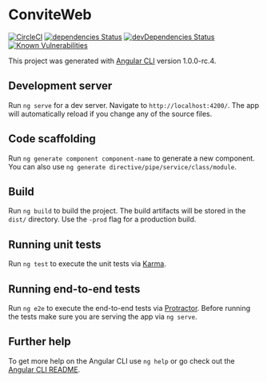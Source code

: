 # ConviteWeb
[![CircleCI](https://circleci.com/gh/ifhack/convite-web.svg?style=svg)](https://circleci.com/gh/ifhack/convite-web)
[![dependencies Status](https://david-dm.org/ifhack/convite-web/status.svg)](https://david-dm.org/ifhack/convite-web)
[![devDependencies Status](https://david-dm.org/ifhack/convite-web/dev-status.svg)](https://david-dm.org/ifhack/convite-web?type=dev)
[![Known Vulnerabilities](https://snyk.io/test/github/ifhack/convite-web/badge.svg)](https://snyk.io/test/github/ifhack/convite-web)

This project was generated with [Angular CLI](https://github.com/angular/angular-cli) version 1.0.0-rc.4.

## Development server

Run `ng serve` for a dev server. Navigate to `http://localhost:4200/`. The app will automatically reload if you change any of the source files.

## Code scaffolding

Run `ng generate component component-name` to generate a new component. You can also use `ng generate directive/pipe/service/class/module`.

## Build

Run `ng build` to build the project. The build artifacts will be stored in the `dist/` directory. Use the `-prod` flag for a production build.

## Running unit tests

Run `ng test` to execute the unit tests via [Karma](https://karma-runner.github.io).

## Running end-to-end tests

Run `ng e2e` to execute the end-to-end tests via [Protractor](http://www.protractortest.org/).
Before running the tests make sure you are serving the app via `ng serve`.

## Further help

To get more help on the Angular CLI use `ng help` or go check out the [Angular CLI README](https://github.com/angular/angular-cli/blob/master/README.md).
